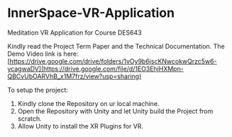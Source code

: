 # InnerSpace-VR-Application
Meditation VR Application for Course DES643

Kindly read the Project Term Paper and the Technical Documentation.
The Demo Video link is here: [https://drive.google.com/drive/folders/1vOy9b6jscKNwcokwQrzc5w6-ycagwaDV](https://drive.google.com/file/d/1EO3EhjHXMpn-QBCvUbOARVhB_x1M7frz/view?usp=sharing)

To setup the project:
1. Kindly clone the Repository on ur local machine.
2. Open the Repository with Unity and let Unity build the Project from scratch.
3. Allow Unity to install the XR Plugins for VR.
